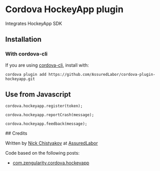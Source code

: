 # Cordova HockeyApp plugin

Integrates HockeyApp SDK

## Installation

### With cordova-cli

If you are using [cordova-cli](https://github.com/apache/cordova-cli), install
with:

    cordova plugin add https://github.com/AssuredLabor/cordova-plugin-hockeyapp.git

## Use from Javascript

    cordova.hockeyapp.register(token);

    cordova.hockeyapp.reportCrash(message);

    cordova.hockeyapp.feedback(message);


## Credits

Written by [Nick Chistyakov](https://github.com/kolach) at
[AssuredLabor](http://assuredlabor.com/)

Code based on the following posts:

* [com.zengularity.cordova.hockeyapp ](https://github.com/peutetre/cordova-plugin-hockeyapp)
